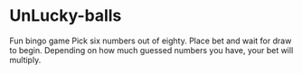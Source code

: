 # UnLucky-balls
Fun bingo game
Pick six numbers out of eighty. Place bet and wait for draw to begin.
Depending on how much guessed numbers you have, your bet will multiply.
